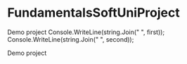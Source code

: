 # FundamentalsSoftUniProject
Demo project
Console.WriteLine(string.Join(" ", first));
Console.WriteLine(string.Join(" ", second));

Demo project
